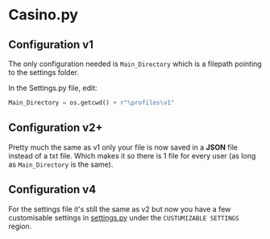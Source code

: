 # Casino.py

## Configuration v1

The only configuration needed is `Main_Directory` which is a filepath pointing to the settings folder.

In the Settings.py file, edit:

```python
Main_Directory = os.getcwd() + r"\profiles\v1"
```

## Configuration v2+

Pretty much the same as v1 only your file is now saved in a **JSON** file instead of a txt file. Which makes it so there is 1 file for every user (as long as `Main_Directory` is the same).

## Configuration v4

For the settings file it's still the same as v2 but now you have a few customisable settings in [settings.py](Versions\v4\settings.py) under the `CUSTUMIZABLE SETTINGS` region.
